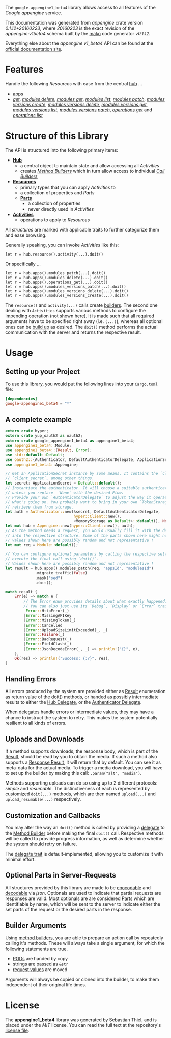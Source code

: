 <!---
DO NOT EDIT !
This file was generated automatically from 'src/mako/api/README.md.mako'
DO NOT EDIT !
-->
The `google-appengine1_beta4` library allows access to all features of the *Google appengine* service.

This documentation was generated from *appengine* crate version *0.1.12+20160223*, where *20160223* is the exact revision of the *appengine:v1beta4* schema built by the [mako](http://www.makotemplates.org/) code generator *v0.1.12*.

Everything else about the *appengine* *v1_beta4* API can be found at the
[official documentation site](https://cloud.google.com/appengine/docs/admin-api/).
# Features

Handle the following *Resources* with ease from the central [hub](http://byron.github.io/google-apis-rs/google_appengine1_beta4/struct.Appengine.html) ... 

* apps
 * [*get*](http://byron.github.io/google-apis-rs/google_appengine1_beta4/struct.AppGetCall.html), [*modules delete*](http://byron.github.io/google-apis-rs/google_appengine1_beta4/struct.AppModuleDeleteCall.html), [*modules get*](http://byron.github.io/google-apis-rs/google_appengine1_beta4/struct.AppModuleGetCall.html), [*modules list*](http://byron.github.io/google-apis-rs/google_appengine1_beta4/struct.AppModuleListCall.html), [*modules patch*](http://byron.github.io/google-apis-rs/google_appengine1_beta4/struct.AppModulePatchCall.html), [*modules versions create*](http://byron.github.io/google-apis-rs/google_appengine1_beta4/struct.AppModuleVersionCreateCall.html), [*modules versions delete*](http://byron.github.io/google-apis-rs/google_appengine1_beta4/struct.AppModuleVersionDeleteCall.html), [*modules versions get*](http://byron.github.io/google-apis-rs/google_appengine1_beta4/struct.AppModuleVersionGetCall.html), [*modules versions list*](http://byron.github.io/google-apis-rs/google_appengine1_beta4/struct.AppModuleVersionListCall.html), [*modules versions patch*](http://byron.github.io/google-apis-rs/google_appengine1_beta4/struct.AppModuleVersionPatchCall.html), [*operations get*](http://byron.github.io/google-apis-rs/google_appengine1_beta4/struct.AppOperationGetCall.html) and [*operations list*](http://byron.github.io/google-apis-rs/google_appengine1_beta4/struct.AppOperationListCall.html)




# Structure of this Library

The API is structured into the following primary items:

* **[Hub](http://byron.github.io/google-apis-rs/google_appengine1_beta4/struct.Appengine.html)**
    * a central object to maintain state and allow accessing all *Activities*
    * creates [*Method Builders*](http://byron.github.io/google-apis-rs/google_appengine1_beta4/trait.MethodsBuilder.html) which in turn
      allow access to individual [*Call Builders*](http://byron.github.io/google-apis-rs/google_appengine1_beta4/trait.CallBuilder.html)
* **[Resources](http://byron.github.io/google-apis-rs/google_appengine1_beta4/trait.Resource.html)**
    * primary types that you can apply *Activities* to
    * a collection of properties and *Parts*
    * **[Parts](http://byron.github.io/google-apis-rs/google_appengine1_beta4/trait.Part.html)**
        * a collection of properties
        * never directly used in *Activities*
* **[Activities](http://byron.github.io/google-apis-rs/google_appengine1_beta4/trait.CallBuilder.html)**
    * operations to apply to *Resources*

All *structures* are marked with applicable traits to further categorize them and ease browsing.

Generally speaking, you can invoke *Activities* like this:

```Rust,ignore
let r = hub.resource().activity(...).doit()
```

Or specifically ...

```ignore
let r = hub.apps().modules_patch(...).doit()
let r = hub.apps().modules_delete(...).doit()
let r = hub.apps().operations_get(...).doit()
let r = hub.apps().modules_versions_patch(...).doit()
let r = hub.apps().modules_versions_delete(...).doit()
let r = hub.apps().modules_versions_create(...).doit()
```

The `resource()` and `activity(...)` calls create [builders][builder-pattern]. The second one dealing with `Activities` 
supports various methods to configure the impending operation (not shown here). It is made such that all required arguments have to be 
specified right away (i.e. `(...)`), whereas all optional ones can be [build up][builder-pattern] as desired.
The `doit()` method performs the actual communication with the server and returns the respective result.

# Usage

## Setting up your Project

To use this library, you would put the following lines into your `Cargo.toml` file:

```toml
[dependencies]
google-appengine1_beta4 = "*"
```

## A complete example

```Rust
extern crate hyper;
extern crate yup_oauth2 as oauth2;
extern crate google_appengine1_beta4 as appengine1_beta4;
use appengine1_beta4::Module;
use appengine1_beta4::{Result, Error};
use std::default::Default;
use oauth2::{Authenticator, DefaultAuthenticatorDelegate, ApplicationSecret, MemoryStorage};
use appengine1_beta4::Appengine;

// Get an ApplicationSecret instance by some means. It contains the `client_id` and 
// `client_secret`, among other things.
let secret: ApplicationSecret = Default::default();
// Instantiate the authenticator. It will choose a suitable authentication flow for you, 
// unless you replace  `None` with the desired Flow.
// Provide your own `AuthenticatorDelegate` to adjust the way it operates and get feedback about 
// what's going on. You probably want to bring in your own `TokenStorage` to persist tokens and
// retrieve them from storage.
let auth = Authenticator::new(&secret, DefaultAuthenticatorDelegate,
                              hyper::Client::new(),
                              <MemoryStorage as Default>::default(), None);
let mut hub = Appengine::new(hyper::Client::new(), auth);
// As the method needs a request, you would usually fill it with the desired information
// into the respective structure. Some of the parts shown here might not be applicable !
// Values shown here are possibly random and not representative !
let mut req = Module::default();

// You can configure optional parameters by calling the respective setters at will, and
// execute the final call using `doit()`.
// Values shown here are possibly random and not representative !
let result = hub.apps().modules_patch(req, "appsId", "modulesId")
             .migrate_traffic(false)
             .mask("sed")
             .doit();

match result {
    Err(e) => match e {
        // The Error enum provides details about what exactly happened.
        // You can also just use its `Debug`, `Display` or `Error` traits
         Error::HttpError(_)
        |Error::MissingAPIKey
        |Error::MissingToken(_)
        |Error::Cancelled
        |Error::UploadSizeLimitExceeded(_, _)
        |Error::Failure(_)
        |Error::BadRequest(_)
        |Error::FieldClash(_)
        |Error::JsonDecodeError(_, _) => println!("{}", e),
    },
    Ok(res) => println!("Success: {:?}", res),
}

```
## Handling Errors

All errors produced by the system are provided either as [Result](http://byron.github.io/google-apis-rs/google_appengine1_beta4/enum.Result.html) enumeration as return value of 
the doit() methods, or handed as possibly intermediate results to either the 
[Hub Delegate](http://byron.github.io/google-apis-rs/google_appengine1_beta4/trait.Delegate.html), or the [Authenticator Delegate](http://byron.github.io/google-apis-rs/google_appengine1_beta4/../yup-oauth2/trait.AuthenticatorDelegate.html).

When delegates handle errors or intermediate values, they may have a chance to instruct the system to retry. This 
makes the system potentially resilient to all kinds of errors.

## Uploads and Downloads
If a method supports downloads, the response body, which is part of the [Result](http://byron.github.io/google-apis-rs/google_appengine1_beta4/enum.Result.html), should be
read by you to obtain the media.
If such a method also supports a [Response Result](http://byron.github.io/google-apis-rs/google_appengine1_beta4/trait.ResponseResult.html), it will return that by default.
You can see it as meta-data for the actual media. To trigger a media download, you will have to set up the builder by making
this call: `.param("alt", "media")`.

Methods supporting uploads can do so using up to 2 different protocols: 
*simple* and *resumable*. The distinctiveness of each is represented by customized 
`doit(...)` methods, which are then named `upload(...)` and `upload_resumable(...)` respectively.

## Customization and Callbacks

You may alter the way an `doit()` method is called by providing a [delegate](http://byron.github.io/google-apis-rs/google_appengine1_beta4/trait.Delegate.html) to the 
[Method Builder](http://byron.github.io/google-apis-rs/google_appengine1_beta4/trait.CallBuilder.html) before making the final `doit()` call. 
Respective methods will be called to provide progress information, as well as determine whether the system should 
retry on failure.

The [delegate trait](http://byron.github.io/google-apis-rs/google_appengine1_beta4/trait.Delegate.html) is default-implemented, allowing you to customize it with minimal effort.

## Optional Parts in Server-Requests

All structures provided by this library are made to be [enocodable](http://byron.github.io/google-apis-rs/google_appengine1_beta4/trait.RequestValue.html) and 
[decodable](http://byron.github.io/google-apis-rs/google_appengine1_beta4/trait.ResponseResult.html) via *json*. Optionals are used to indicate that partial requests are responses 
are valid.
Most optionals are are considered [Parts](http://byron.github.io/google-apis-rs/google_appengine1_beta4/trait.Part.html) which are identifiable by name, which will be sent to 
the server to indicate either the set parts of the request or the desired parts in the response.

## Builder Arguments

Using [method builders](http://byron.github.io/google-apis-rs/google_appengine1_beta4/trait.CallBuilder.html), you are able to prepare an action call by repeatedly calling it's methods.
These will always take a single argument, for which the following statements are true.

* [PODs][wiki-pod] are handed by copy
* strings are passed as `&str`
* [request values](http://byron.github.io/google-apis-rs/google_appengine1_beta4/trait.RequestValue.html) are moved

Arguments will always be copied or cloned into the builder, to make them independent of their original life times.

[wiki-pod]: http://en.wikipedia.org/wiki/Plain_old_data_structure
[builder-pattern]: http://en.wikipedia.org/wiki/Builder_pattern
[google-go-api]: https://github.com/google/google-api-go-client

# License
The **appengine1_beta4** library was generated by Sebastian Thiel, and is placed 
under the *MIT* license.
You can read the full text at the repository's [license file][repo-license].

[repo-license]: https://github.com/Byron/google-apis-rs/LICENSE.md
